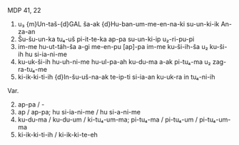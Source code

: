 MDP 41, 22
1. u₃ {m}Un-taš-{d}GAL ša-ak {d}Hu-ban-um-me-en-na-ki su-un-ki-ik An-za-an
2. Šu-šu-un-ka tu₄-uš pi-it-te-ka ap-pa su-un-ki-ip u₂-ri-pu-pi
3. im-me hu-ut-táh-ša a-gi me-en-pu [ap]-pa im-me ku-ši-ih-ša u₂ ku-ši-ih hu si-ia-ni-me
4. ku-uk-ši-ih hu-uh-ni-me hu-ul-pa-ah ku-du-ma a-ak pi-tu₄-ma u₂ zag-ra-tu₄-me
5. ki-ik-ki-ti-ih {d}In-šu-uš-na-ak te-ip-ti si-ia-an ku-uk-ra in tu₄-ni-ih

Var.

2. ap-pa / -
3. ap / ap-pa; hu si-ia-ni-me / hu si-a-ni-me
4. ku-du-ma / ku-du-um / ki-tu₄-um-ma; pi-tu₄-ma / pi-tu₄-um / pi-tu₄-um-ma
5. ki-ik-ki-ti-ih / ki-ik-ki-te-eh
